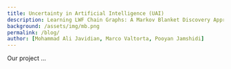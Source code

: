 ```yaml
---
title: Uncertainty in Artificial Intelligence (UAI)
description: Learning LWF Chain Graphs: A Markov Blanket Discovery Approach
background: /assets/img/mb.png
permalink: /blog/
author: [Mohammad Ali Javidian, Marco Valtorta, Pooyan Jamshidi]
---
```


Our project ...
